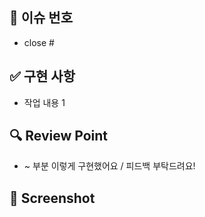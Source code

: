 <!-- PR 제목은 '[feat] 작업 내용' 형태로 작성해주세요. -->

## 📌 이슈 번호
- close # 


## ✅ 구현 사항
- 작업 내용 1


## 🔍 Review Point
<!-- 리뷰어가 집중해야 할 부분이나 해당 PR에서 논의가 필요한 사항을 적어주세요! -->
- ~ 부분 이렇게 구현했어요 / 피드백 부탁드려요!


## 📸 Screenshot


<!--
## 🔗 Reference
(기재 내용 없을 경우 삭제) 참고한 문서가 있다면 공유해주세요. 아티클 작성도 환영!
-->
